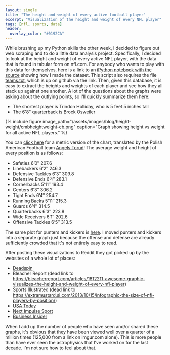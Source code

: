 ```yaml
---
layout: single
title: "The height and weight of every active football player"
excerpt: "Visualization of the height and weight of every NFL player"
tags: [nfl, sports, data]
header:
  overlay_color: "#0192CA"
---
```


While brushing up my Python skills the other week, I decided to figure out web scraping and to do a little data analysis project.  Specifically, I decided to look at the height and weight of every active NFL player, with the data that is found in tabular form on nfl.com.  For anybody who wants to play with this data for themselves,  here is a link to an [iPython notebook with the source](https://nbviewer.jupyter.org/6994733) showing how I made the dataset.  This script also requires the file [teams.txt](https://gist.github.com/craigmbooth/6994779), which is up on github via the link.  Then, given this database, it is easy to extract the heights and weights of each player and see how they all stack up against one another.  A lot of the questions about the graphs were asking about the outlying points, so I'll quickly summarize them here:

* The shortest player is Trindon Holliday, who is 5 feet 5 inches tall
* The 6'8" quarterback is Brock Osweiler

{% include figure image_path="/assets/images/blog/height-weight/cmbheightweight-cb.png" caption="Graph showing height vs weight for all active NFL players." %}

You can [click here](/assets/images/blog/height-weight/chartHeightweightMetric.png) for a metric version of the chart, translated by the Polish American Football team [Angels Toruń](https://en.wikipedia.org/wiki/Angels_Toru%C5%84)!  The average weight and height of every position is as follows:

* Safeties 6’0″ 207.6
* Linebackers 6’2″ 246.3
* Defensive Tackles 6’3″ 309.8
* Defensive Ends 6’4″ 283.1
* Cornerbacks 5’11″ 193.4
* Centers 6’3″ 306.2
* Tight Ends 6’4″ 254.7
* Running Backs 5’11″ 215.3
* Guards 6’4″ 314.5
* Quarterbacks 6’3″ 223.8
* Wide Receivers 6’1″ 202.6
* Offensive Tackles 6’5″ 313.5

The same plot for punters and kickers is [here](/assets/images/blog/height-weight/heightweightpunter.png).  I moved punters and kickers into a separate graph just because the offense and defense are already sufficiently crowded that it's not entirely easy to read.

After posting these visualizations to Reddit they got picked up by the websites of a whole lot of places:

* [Deadspin](https://regressing.deadspin.com/chart-the-height-and-weight-of-every-nfl-player-by-po-1445608274)
* Bleacher Report (dead link to https://bleacherreport.com/articles/1812211-awesome-graphic-visualizes-the-height-and-weight-of-every-nfl-player) <!-- markdownlint-disable MD034 -->
* Sports Illustrated (dead link to https://extramustard.si.com/2013/10/15/infographic-the-size-of-nfl-players-by-position/) <!-- markdownlint-disable MD034 -->
* [USA Today](https://ftw.usatoday.com/2013/10/nfl-heights-weights-tallest-fattest/)
* [Next Impulse Sport](https://nextimpulsesports.com/2013/10/16/check-chart-every-nfl-players-size/)
* [Business Insider](https://www.businessinsider.com/awesome-visualization-shows-height-and-weight-of-nfl-players-by-position-2013-10)

When I add up the number of people who have seen and/or shared these graphs, it's obvious that they have been viewed well over a quarter of a million times (125,000 from a link on imgur.com alone).  This is more people than have ever seen the astrophysics that I've worked on for the last decade.  I'm not sure how to feel about that.
